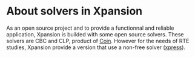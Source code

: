 # About solvers in Xpansion
As an open source project and to provide a functionnal and reliable application, Xpansion is builded with some open source solvers. These solvers are CBC and CLP, product of [Coin](https://www.coin-or.org).
However for the needs of RTE studies, Xpansion provide a version that use a non-free solver ([xpress](https://www.fico.com/en/products/fico-xpress-optimization)).

#